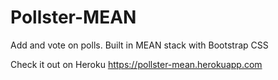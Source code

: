 # Pollster-MEAN
Add and vote on polls. Built in MEAN stack with Bootstrap CSS

Check it out on Heroku
https://pollster-mean.herokuapp.com
